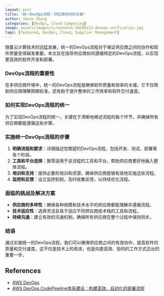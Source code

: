 ```yaml
---
layout: post
title: "统一DevOps流程：供应商协作的关键"
author: Jason Zhang
categories: [DevOps, Cloud Computing]
image: assets/images/screenshot-20240112-devops-unification.jpg
tags: [featured, DevOps, Cloud, Supplier Management]
---
```


随着云计算技术的迅猛发展，统一的DevOps流程对于保证供应商之间的协作和软件质量变得越发重要。本文旨在指导供应商如何遵循特定的DevOps流程，以实现更高效的软件开发和部署。

### DevOps流程的重要性
在多供应商环境中，统一的DevOps流程是确保软件质量和效率的关键。它不仅帮助供应商理解预期标准，还有助于提升整体的工作效率和软件交付速度。

### 如何实现DevOps流程的统一
为了实现DevOps流程的统一，关键在于清晰地阐述流程的每个环节，并确保所有供应商都能遵循这些步骤。

### 实施统一DevOps流程的步骤
1. **明确流程和要求**：详细描述您期望的DevOps流程，包括开发、测试、部署等各个阶段。
2. **工具和平台选择**：推荐适用于该流程的工具和平台，帮助供应商更好地融入整体流程。
3. **培训和支持**：提供必要的培训和资源，确保供应商能够有效地实施这些流程。
4. **监控和反馈**：设立监控机制，及时收集反馈，以持续优化流程。

### 面临的挑战及解决方案
- **供应商的多样性**：确保各种规模和技术水平的供应商都能理解并遵循流程。
- **技术适应性**：选择灵活且易于适应不同供应商技术栈的工具和流程。
- **持续沟通**：建立有效的沟通机制，确保所有供应商在整个过程中保持同步。

### 结语
通过实施统一的DevOps流程，我们可以确保供应商之间的有效协作，提高软件的质量和交付速度。这不仅是技术上的改进，也是向更高效、协同的工作方式迈出的重要一步。

## References
- [AWS DevOps][aws-devops]
- [AWS DevOps CodePipeline体系建设：构建高效、自动化的部署流程][aws-codepipeline]

[aws-devops]: https://aws.amazon.com/cn/devops/what-is-devops/#:~:text=DevOps%20is%20the%20combination%20of,development%20and%20infrastructure%20management%20processes
[aws-codepipeline]: https://junxinzhang.github.io/devops-aws-codepipeline/